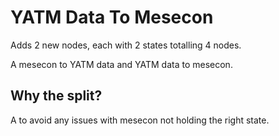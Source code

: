 # YATM Data To Mesecon

Adds 2 new nodes, each with 2 states totalling 4 nodes.

A mesecon to YATM data and YATM data to mesecon.

## Why the split?

A to avoid any issues with mesecon not holding the right state.
